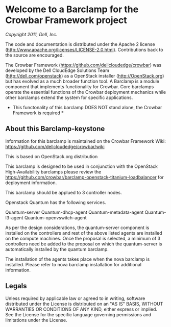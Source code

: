Welcome to a Barclamp for the Crowbar Framework project
=======================================================
_Copyright 2011, Dell, Inc._

The code and documentation is distributed under the Apache 2 license (http://www.apache.org/licenses/LICENSE-2.0.html). Contributions back to the source are encouraged.

The Crowbar Framework (https://github.com/dellcloudedge/crowbar) was developed by the Dell CloudEdge Solutions Team (http://dell.com/openstack) as a OpenStack installer (http://OpenStack.org) but has evolved as a much broader function tool. 
A Barclamp is a module component that implements functionality for Crowbar.  Core barclamps operate the essential functions of the Crowbar deployment mechanics while other barclamps extend the system for specific applications.

* This functonality of this barclamp DOES NOT stand alone, the Crowbar Framework is required * 

About this Barclamp-keystone
-------------------------------------

Information for this barclamp is maintained on the Crowbar Framework Wiki: https://github.com/dellcloudedge/crowbar/wiki

This is based on OpenStack.org distribution

This barclamp is designed to be used in conjunction with the OpenStack High-Availability barclamps please review the https://github.com/crowbar/barclamp-openstack-titanium-loadbalancer for deployment information.

This barclamp should be applued to  3 controller nodes.

Openstack Quantum has the following services. 

Quantum-server 
Quantum-dhcp-agent 
Quantum-metadata-agent 
Quantum-l3-agent 
Quantum-openvswitch-agent 

As per the design considerations, the quantum-server component is installed on the controllers and rest of the above listed agents are installed on the compute machines. Once the proposal is selected, a minimum of 3 controllers need be added to the proposal on which the quantum-server is automatically installed by the quantum barclamp. 

The installation of the agents takes place when the nova barclamp is installed. Please refer to nova barclamp installation for additional information.




Legals
-------------------------------------
Unless required by applicable law or agreed to in writing, software
distributed under the License is distributed on an "AS IS" BASIS,
WITHOUT WARRANTIES OR CONDITIONS OF ANY KIND, either express or implied.
See the License for the specific language governing permissions and
limitations under the License.

